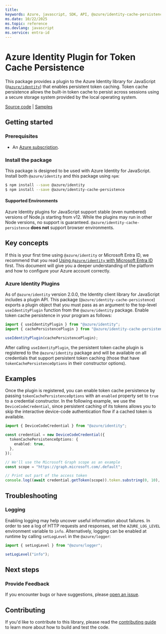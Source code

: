 ```yaml
---
title: 
keywords: Azure, javascript, SDK, API, @azure/identity-cache-persistence, entra-id
ms.date: 10/22/2025
ms.topic: reference
ms.devlang: javascript
ms.service: entra-id
---
```

# Azure Identity Plugin for Token Cache Persistence

This package provides a plugin to the Azure Identity library for JavaScript ([`@azure/identity`](https://npmjs.com/package/@azure/identity)) that enables persistent token caching. Token cache persistence allows the built-in token cache to persist across sessions using a secure storage system provided by the local operating system.

[Source code](https://github.com/Azure/azure-sdk-for-js/tree/main/sdk/identity/identity-cache-persistence) | [Samples](https://github.com/Azure/azure-sdk-for-js/blob/main/sdk/identity/identity-cache-persistence/samples-dev)

## Getting started

### Prerequisites

- An [Azure subscription](https://azure.microsoft.com/free/).

### Install the package

This package is designed to be used with Azure Identity for JavaScript. Install both `@azure/identity` and this package using `npm`:

```sh
$ npm install --save @azure/identity
$ npm install --save @azure/identity-cache-persistence
```

#### Supported Environments

Azure Identity plugins for JavaScript support stable (even numbered) versions of Node.js starting from v12. While the plugins may run in other Node versions, no support is guaranteed. `@azure/identity-cache-persistence` **does not** support browser environments.

## Key concepts

If this is your first time using `@azure/identity` or Microsoft Entra ID, we recommend that you read [Using `@azure/identity` with Microsoft Entra ID](https://github.com/Azure/azure-sdk-for-js/blob/main/documentation/using-azure-identity.md) first. This document will give you a deeper understanding of the platform and how to configure your Azure account correctly.

### Azure Identity Plugins

As of `@azure/identity` version 2.0.0, the Identity client library for JavaScript includes a plugin API. This package (`@azure/identity-cache-persistence`) exports a plugin object that you must pass as an argument to the top-level `useIdentityPlugin` function from the `@azure/identity` package. Enable token cache persistence in your program as follows:

```ts snippet:ReadmeSampleUsePlugin
import { useIdentityPlugin } from "@azure/identity";
import { cachePersistencePlugin } from "@azure/identity-cache-persistence";

useIdentityPlugin(cachePersistencePlugin);
```

After calling `useIdentityPlugin`, the persistent token cache plugin is registered to the `@azure/identity` package and will be available on all credentials that support persistent token caching (those that have `tokenCachePersistenceOptions` in their constructor options).

## Examples

Once the plugin is registered, you can enable token cache persistence by passing `tokenCachePersistenceOptions` with an `enabled` property set to `true` to a credential constructor. In the following example, we use the `DeviceCodeCredential`, since persistent caching of its tokens allows you to skip the interactive device-code authentication flow if a cached token is available.

```ts snippet:ReadmeSampleDeviceCodeCredential
import { DeviceCodeCredential } from "@azure/identity";

const credential = new DeviceCodeCredential({
  tokenCachePersistenceOptions: {
    enabled: true,
  },
});

// We'll use the Microsoft Graph scope as an example
const scope = "https://graph.microsoft.com/.default";

// Print out part of the access token
console.log((await credential.getToken(scope)).token.substring(0, 10), "...");
```

## Troubleshooting

### Logging

Enabling logging may help uncover useful information about failures. In order to see a log of HTTP requests and responses, set the `AZURE_LOG_LEVEL` environment variable to `info`. Alternatively, logging can be enabled at runtime by calling `setLogLevel` in the `@azure/logger`:

```ts snippet:SetLogLevel
import { setLogLevel } from "@azure/logger";

setLogLevel("info");
```

## Next steps

### Provide Feedback

If you encounter bugs or have suggestions, please [open an issue](https://github.com/Azure/azure-sdk-for-js/issues).

## Contributing

If you'd like to contribute to this library, please read the [contributing guide](https://github.com/Azure/azure-sdk-for-js/blob/main/CONTRIBUTING.md) to learn more about how to build and test the code.

